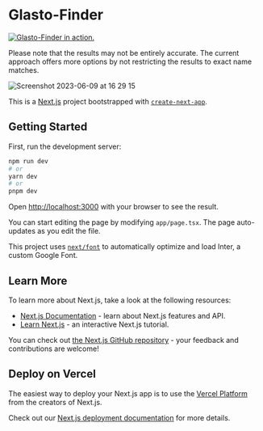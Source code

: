 # Glasto-Finder

[![Glasto-Finder in action.](https://github.com/ruarim/glastonbury-set-finder/assets/48099261/02fa31ab-1621-420b-aafd-d63f50b1bf5e)](https://github.com/ruarim/glastonbury-set-finder/assets/48099261/b9fe7c80-a75a-4d39-b7f7-b2ec222fcefa)

Please note that the results may not be entirely accurate. The current approach offers more options by not restricting the results to exact name matches.

![Screenshot 2023-06-09 at 16 29 15](https://github.com/ruarim/glastonbury-set-finder/assets/48099261/095e6965-bb8e-414f-85bc-45383945bf80)

This is a [Next.js](https://nextjs.org/) project bootstrapped with [`create-next-app`](https://github.com/vercel/next.js/tree/canary/packages/create-next-app).

## Getting Started

First, run the development server:

```bash
npm run dev
# or
yarn dev
# or
pnpm dev
```

Open [http://localhost:3000](http://localhost:3000) with your browser to see the result.

You can start editing the page by modifying `app/page.tsx`. The page auto-updates as you edit the file.

This project uses [`next/font`](https://nextjs.org/docs/basic-features/font-optimization) to automatically optimize and load Inter, a custom Google Font.

## Learn More

To learn more about Next.js, take a look at the following resources:

- [Next.js Documentation](https://nextjs.org/docs) - learn about Next.js features and API.
- [Learn Next.js](https://nextjs.org/learn) - an interactive Next.js tutorial.

You can check out [the Next.js GitHub repository](https://github.com/vercel/next.js/) - your feedback and contributions are welcome!

## Deploy on Vercel

The easiest way to deploy your Next.js app is to use the [Vercel Platform](https://vercel.com/new?utm_medium=default-template&filter=next.js&utm_source=create-next-app&utm_campaign=create-next-app-readme) from the creators of Next.js.

Check out our [Next.js deployment documentation](https://nextjs.org/docs/deployment) for more details.

